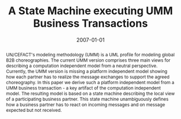 ---
abstract: UN/CEFACT's modeling methodology (UMM) is a UML profile for modeling global
  B2B choreographies. The current UMM version comprises three main views for describing
  a computation independent model from a neutral perspective. Currently, the UMM version
  is missing a platform independent model showing how each partner has to realize
  the message exchanges to support the agreed choreography. In this paper we derive
  such a platform independent model from a UMM business transaction - a key artifact
  of the computation independent model. The resulting model is based on a state machine
  describing the local view of a participating business partner. This state machine
  unambiguously defines how a business partner has to react on incoming messages and
  on message expected but not received.
authors:
- Christian Huemer
- Marco Zapletal
date: '2007-01-01'
featured: false
links:
- name: Publik
  url: https://publik.tuwien.ac.at/showentry.php?ID=140982&lang=2
publication: 'in: "Proceedings of the 2007 Inaugural IEEE International Conference
  on Digital Ecosystems and Technologies (IEEE DEST 2007)", herausgegeben von: IEEE
  Computer Society; IEEE Computer Society, Cairns (Australia), 2007, ISBN: 1-4244-0470-3,
  6 S'
publication_types:
- '1'
publishDate: '2007-01-01'
title: A State Machine executing UMM Business Transactions
url_pdf: http://publik.tuwien.ac.at/files/pub-inf_4580.pdf
---